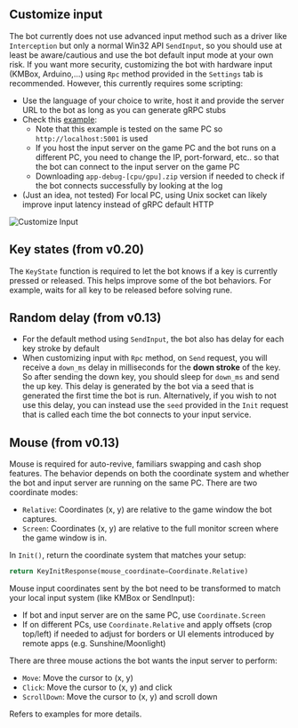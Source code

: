 ## Customize input
The bot currently does not use advanced input method such as a driver like `Interception` but only a normal Win32 API `SendInput`, so you should use at least be aware/cautious and use the bot default input mode at your own risk. If you want more security, customizing the bot with hardware input (KMBox, Arduino,...) using `Rpc` method provided in the `Settings` tab is recommended. However, this currently requires some scripting:
  - Use the language of your choice to write, host it and provide the server URL to the bot as long as you can generate gRPC stubs
  - Check this [example](https://github.com/sasanquaa/maple-bot/tree/master/examples/python):
      - Note that this example is tested on the same PC so `http://localhost:5001` is used
      - If you host the input server on the game PC and the bot runs on a different PC, you need to change the IP, port-forward, etc.. so that the bot can connect to the input server on the game PC
      - Downloading `app-debug-[cpu/gpu].zip` version if needed to check if the bot connects successfully by looking at the log
  - (Just an idea, not tested) For local PC, using Unix socket can likely improve input latency instead of gRPC default HTTP

![Customize Input](https://github.com/sasanquaa/komari/blob/master/.github/images/customize_input.png?raw=true)

## Key states (from v0.20)
The `KeyState` function is required to let the bot knows if a key is currently pressed or released. This helps improve
some of the bot behaviors. For example, waits for all key to be released before solving rune. 

## Random delay (from v0.13)
- For the default method using `SendInput`, the bot also has delay for each key stroke by default
- When customizing input with `Rpc` method, on `Send` request, you will receive a `down_ms` delay in milliseconds for the 
**down stroke** of the key. So after sending the down key, you should sleep for `down_ms` and send the up key. This delay
is generated by the bot via a seed that is generated the first time the bot is run. Alternatively, if you wish to not use 
this delay, you can instead use the `seed` provided in the `Init` request that is called each time the bot connects to your 
input service.

## Mouse (from v0.13)
Mouse is required for auto-revive, familiars swapping and cash shop features. The behavior depends on both the coordinate system and whether the bot and input server are running on the same PC. There are two coordinate modes:
- `Relative`: Coordinates (x, y) are relative to the game window the bot captures.
- `Screen`: Coordinates (x, y) are relative to the full monitor screen where the game window is in.

In `Init()`, return the coordinate system that matches your setup:
```python
return KeyInitResponse(mouse_coordinate=Coordinate.Relative)
```

Mouse input coordinates sent by the bot need to be transformed to match your local input system (like KMBox or SendInput):
- If bot and input server are on the same PC, use `Coordinate.Screen`
- If on different PCs, use `Coordinate.Relative` and apply offsets (crop top/left) if needed to adjust for borders or UI elements introduced by remote apps (e.g. Sunshine/Moonlight)

There are three mouse actions the bot wants the input server to perform:
- `Move`: Move the cursor to (x, y)
- `Click`: Move the cursor to (x, y) and click
- `ScrollDown`: Move the cursor to (x, y) and scroll down

Refers to examples for more details.
